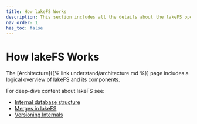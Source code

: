 ```yaml
---
title: How lakeFS Works
description: This section includes all the details about the lakeFS open source project. 
nav_order: 1
has_toc: false
---
```


# How lakeFS Works

The [Architecture]({% link understand/architecture.md %}) page includes a logical overview of lakeFS and its components. 

For deep-dive content about lakeFS see: 

* [Internal database structure](./kv.md)
* [Merges in lakeFS](./merge.md)
* [Versioning Internals](./versioning-internals.md)
